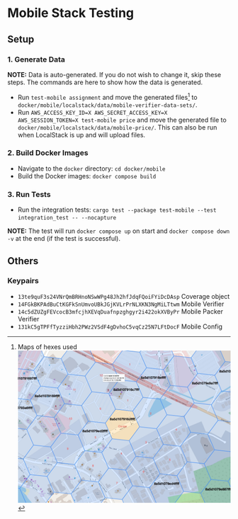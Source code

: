 # Mobile Stack Testing

## Setup

### 1. Generate Data

**NOTE:** Data is auto-generated. If you do not wish to change it, skip these steps. The commands are here to show how the data is generated.

- Run `test-mobile assignment` and move the generated files[^files] to `docker/mobile/localstack/data/mobile-verifier-data-sets/`.
- Run `AWS_ACCESS_KEY_ID=X AWS_SECRET_ACCESS_KEY=X AWS_SESSION_TOKEN=X test-mobile price` and move the generated file to `docker/mobile/localstack/data/mobile-price/`. This can also be run when LocalStack is up and will upload files.

### 2. Build Docker Images

- Navigate to the `docker` directory: `cd docker/mobile`
- Build the Docker images: `docker compose build`

### 3. Run Tests

- Run the integration tests: `cargo test --package test-mobile --test integration_test -- --nocapture`

**NOTE:** The test will run `docker compose up` on start and `docker compose down -v` at the end (if the test is successful).

[^files]: Maps of hexes used 
![Hexes](docs/hexes.jpg "Hexes")

## Others

### Keypairs

- `13te9quF3s24VNrQmBRHnoNSwWPg48Jh2hfJdqFQoiFYiDcDAsp` Coverage object
- `14FGkBKPAdBuCtKGFkSnUmvoUBkJGjKVLrPrNLXKN3NgMiLTtwm` Mobile Verifier
- `14c5dZUZgFEVcocB3mfcjhXEVqDuafnpzghgyr2i422okXVByPr` Mobile Packer Verifier
- `131kC5gTPFfTyzziHbh2PWz2VSdF4gDvhoC5vqCz25N7LFtDocF` Mobile Config